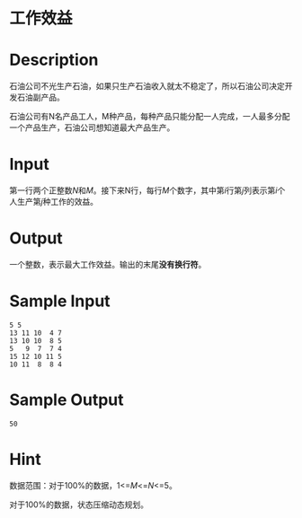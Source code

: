 # 工作效益

# Description

石油公司不光生产石油，如果只生产石油收入就太不稳定了，所以石油公司决定开发石油副产品。

石油公司有N名产品工人，M种产品，每种产品只能分配一人完成，一人最多分配一个产品生产，石油公司想知道最大产品生产。


# Input

第一行两个正整数*N*和*M*。接下来N行，每行*M*个数字，其中第*i*行第*j*列表示第*i*个人生产第*j*种工作的效益。

# Output

一个整数，表示最大工作效益。输出的末尾**没有换行符**。

# Sample Input

```
5 5
13 11 10  4 7
13 10 10  8 5
5   9  7  7 4
15 12 10 11 5
10 11  8  8 4
```

# Sample Output

```
50
```

# Hint

数据范围：对于100%的数据，1<=*M*<=*N*<=5。

对于100%的数据，状态压缩动态规划。